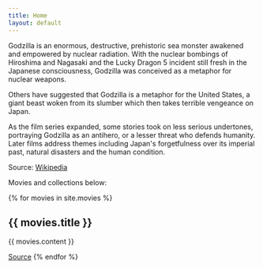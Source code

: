 ```yaml
---
title: Home
layout: default
---
```

Godzilla is an enormous, destructive, prehistoric sea monster awakened and empowered by nuclear radiation. With the nuclear bombings of Hiroshima and Nagasaki and the Lucky Dragon 5 incident still fresh in the Japanese
consciousness, Godzilla was conceived as a metaphor for nuclear weapons.

 Others have suggested that Godzilla is a metaphor for the United States, a giant beast woken from its slumber which then takes terrible vengeance on Japan.

 As the film series expanded, some stories took on less serious undertones, portraying Godzilla as an antihero, or a lesser threat who defends humanity. Later films address themes including Japan's forgetfulness over its imperial past, natural disasters and the human condition.

 Source: [Wikipedia](https://en.wikipedia.org/wiki/Godzilla)

 Movies and collections below:

 {% for movies in site.movies %}
  <h2>{{ movies.title }}</h2>
  <p>{{ movies.content }}</p>
  <a href="{{ movies.source }}" target="_blank">Source</a>
{% endfor %}
